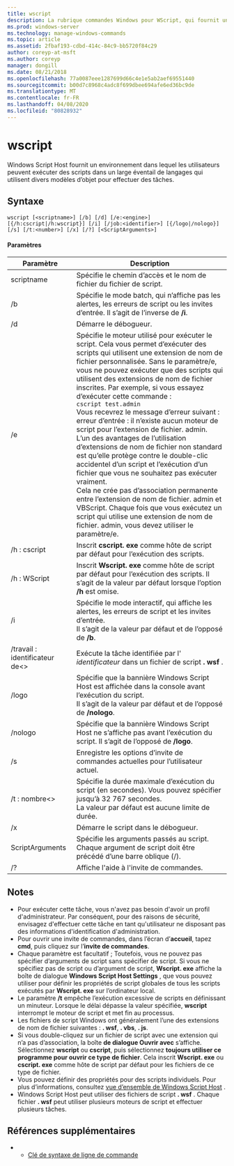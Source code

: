 ```yaml
---
title: wscript
description: La rubrique commandes Windows pour WScript, qui fournit un environnement dans lequel les utilisateurs peuvent exécuter des scripts dans différents langages utilisant divers modèles objet pour effectuer des tâches.
ms.prod: windows-server
ms.technology: manage-windows-commands
ms.topic: article
ms.assetid: 2fbaf193-cdbd-414c-84c9-bb5720f84c29
author: coreyp-at-msft
ms.author: coreyp
manager: dongill
ms.date: 08/21/2018
ms.openlocfilehash: 77a0087eee1287699d66c4e1e5ab2aef69551440
ms.sourcegitcommit: b00d7c8968c4adc8f699dbee694afe6ed36bc9de
ms.translationtype: MT
ms.contentlocale: fr-FR
ms.lasthandoff: 04/08/2020
ms.locfileid: "80828932"
---
```

# <a name="wscript"></a>wscript



Windows Script Host fournit un environnement dans lequel les utilisateurs peuvent exécuter des scripts dans un large éventail de langages qui utilisent divers modèles d’objet pour effectuer des tâches.

## <a name="syntax"></a>Syntaxe

```
wscript [<scriptname>] [/b] [/d] [/e:<engine>] [{/h:cscript|/h:wscript}] [/i] [/job:<identifier>] [{/logo|/nologo}] [/s] [/t:<number>] [/x] [/?] [<ScriptArguments>]
```

#### <a name="parameters"></a>Paramètres

|Paramètre|Description|
|---------|-----------|
|scriptname|Spécifie le chemin d’accès et le nom de fichier du fichier de script.|
|/b|Spécifie le mode batch, qui n’affiche pas les alertes, les erreurs de script ou les invites d’entrée. Il s’agit de l’inverse de **/i**.|
|/d|Démarre le débogueur.|
|/e|Spécifie le moteur utilisé pour exécuter le script. Cela vous permet d’exécuter des scripts qui utilisent une extension de nom de fichier personnalisée. Sans le paramètre/e, vous ne pouvez exécuter que des scripts qui utilisent des extensions de nom de fichier inscrites. Par exemple, si vous essayez d’exécuter cette commande :<br>```cscript test.admin```<br>Vous recevrez le message d’erreur suivant : erreur d’entrée : il n’existe aucun moteur de script pour l’extension de fichier. admin.<br>L’un des avantages de l’utilisation d’extensions de nom de fichier non standard est qu’elle protège contre le double-clic accidentel d’un script et l’exécution d’un fichier que vous ne souhaitez pas exécuter vraiment. <br>Cela ne crée pas d’association permanente entre l’extension de nom de fichier. admin et VBScript. Chaque fois que vous exécutez un script qui utilise une extension de nom de fichier. admin, vous devez utiliser le paramètre/e.|
|/h : cscript|Inscrit **cscript. exe** comme hôte de script par défaut pour l’exécution des scripts.|
|/h : WScript|Inscrit **Wscript. exe** comme hôte de script par défaut pour l’exécution des scripts. Il s’agit de la valeur par défaut lorsque l’option **/h** est omise.|
|/i|Spécifie le mode interactif, qui affiche les alertes, les erreurs de script et les invites d’entrée.</br>Il s’agit de la valeur par défaut et de l’opposé de **/b**.|
|/travail : identificateur de\<>|Exécute la tâche identifiée par l' *identificateur* dans un fichier de script **. wsf** .|
|/logo|Spécifie que la bannière Windows Script Host est affichée dans la console avant l’exécution du script.</br>Il s’agit de la valeur par défaut et de l’opposé de **/nologo**.|
|/nologo|Spécifie que la bannière Windows Script Host ne s’affiche pas avant l’exécution du script. Il s’agit de l’opposé de **/logo**.|
|/s|Enregistre les options d’invite de commandes actuelles pour l’utilisateur actuel.|
|/t : nombre\<>|Spécifie la durée maximale d’exécution du script (en secondes). Vous pouvez spécifier jusqu’à 32 767 secondes.</br>La valeur par défaut est aucune limite de durée.|
|/x|Démarre le script dans le débogueur.|
|ScriptArguments|Spécifie les arguments passés au script. Chaque argument de script doit être précédé d’une barre oblique (/).|
|/?|Affiche l'aide à l'invite de commandes.|

## <a name="remarks"></a>Notes

-   Pour exécuter cette tâche, vous n'avez pas besoin d'avoir un profil d'administrateur. Par conséquent, pour des raisons de sécurité, envisagez d'effectuer cette tâche en tant qu'utilisateur ne disposant pas des informations d'identification d'administration.
-   Pour ouvrir une invite de commandes, dans l’écran d’**accueil**, tapez **cmd**, puis cliquez sur l’**invite de commandes**.
-   Chaque paramètre est facultatif ; Toutefois, vous ne pouvez pas spécifier d’arguments de script sans spécifier de script. Si vous ne spécifiez pas de script ou d’argument de script, **Wscript. exe** affiche la boîte de dialogue **Windows Script Host Settings** , que vous pouvez utiliser pour définir les propriétés de script globales de tous les scripts exécutés par **Wscript. exe** sur l’ordinateur local.
-   Le paramètre **/t** empêche l’exécution excessive de scripts en définissant un minuteur. Lorsque le délai dépasse la valeur spécifiée, **wscript** interrompt le moteur de script et met fin au processus.
-   Les fichiers de script Windows ont généralement l’une des extensions de nom de fichier suivantes : **. wsf**, **. vbs**, **. js**.
-   Si vous double-cliquez sur un fichier de script avec une extension qui n’a pas d’association, la boîte **de dialogue Ouvrir avec** s’affiche. Sélectionnez **wscript** ou **cscript**, puis sélectionnez **toujours utiliser ce programme pour ouvrir ce type de fichier**. Cela inscrit **Wscript. exe** ou **cscript. exe** comme hôte de script par défaut pour les fichiers de ce type de fichier.
-   Vous pouvez définir des propriétés pour des scripts individuels. Pour plus d’informations, consultez [vue d’ensemble de Windows Script Host](https://technet.microsoft.com/library/cc738350(v=ws.10).aspx) .
-   Windows Script Host peut utiliser des fichiers de script **. wsf** . Chaque fichier **. wsf** peut utiliser plusieurs moteurs de script et effectuer plusieurs tâches.

## <a name="additional-references"></a>Références supplémentaires

-   - [Clé de syntaxe de ligne de commande](command-line-syntax-key.md)
